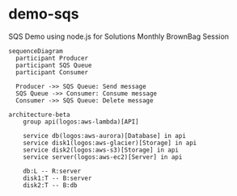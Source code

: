 # demo-sqs
SQS Demo using node.js for Solutions Monthly BrownBag Session

```mermaid
sequenceDiagram
  participant Producer
  participant SQS Queue
  participant Consumer

  Producer ->> SQS Queue: Send message
  SQS Queue ->> Consumer: Consume message
  Consumer ->> SQS Queue: Delete message
```


```mermaid
architecture-beta
    group api(logos:aws-lambda)[API]

    service db(logos:aws-aurora)[Database] in api
    service disk1(logos:aws-glacier)[Storage] in api
    service disk2(logos:aws-s3)[Storage] in api
    service server(logos:aws-ec2)[Server] in api

    db:L -- R:server
    disk1:T -- B:server
    disk2:T -- B:db

```

